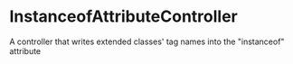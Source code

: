 # InstanceofAttributeController

A controller that writes extended classes' tag names into the "instanceof" attribute